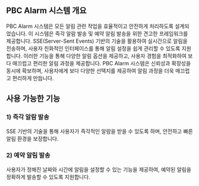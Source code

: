 ## PBC Alarm 시스템 개요
PBC Alarm 시스템은 모든 알림 관련 작업을 효율적이고 안전하게 처리하도록 설계되었습니다. 이 시스템은 즉각 알람 발송 및 예약 알림 발송을 위한 견고한 프레임워크를 제공합니다. SSE(Server-Sent Events) 기반의 기술을 활용하여 실시간으로 알림을 전송하며, 사용자 친화적인 인터페이스를 통해 알림 설정을 쉽게 관리할 수 있도록 지원합니다. 이러한 기능을 통해 다양한 알림 옵션을 제공하고, 사용자 경험을 최적화하여 보다 매끄럽고 편리한 알림 과정을 제공합니다. PBC Alarm 시스템은 신뢰성과 확장성을 동시에 확보하며, 사용자에게 보다 다양한 선택지를 제공하여 알림 과정을 더욱 매끄럽고 편리하게 만듭니다.

## 사용 가능한 기능
### 1) 즉각 알람 발송 <br>
  SSE 기반의 기술을 통해 사용자가 즉각적인 알람을 받을 수 있도록 하며, 안전하고 빠른 알림 환경을 보장합니다.

### 2) 예약 알림 발송 <br>
  사용자가 정해진 날짜와 시간에 알림을 설정할 수 있는 기능을 제공하여, 예약된 알림을 정확하게 발송할 수 있도록 지원합니다.
